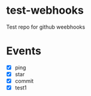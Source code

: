 test-webhooks
=============

Test repo for github weebhooks

Events
======

- [x] ping
- [x] star
- [x] commit
- [x] test1
